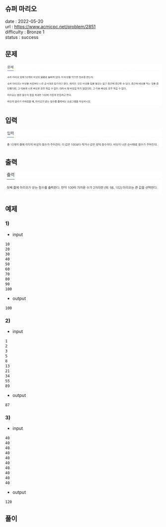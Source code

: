 슈퍼 마리오
---

date : 2022-05-20   
url : https://www.acmicpc.net/problem/2851   
difficulty : Bronze 1   
status : success

문제
---
![img.png](img.png)

입력
---
![img_1.png](img_1.png)

출력
---
![img_2.png](img_2.png)

예제
--

### 1)
- input
```
10
20
30
40
50
60
70
80
90
100
```

- output
```
100
```

### 2)

- input
```
1
2
3
5
8
13
21
34
55
89
```

- output
```
87
```

### 3)

- input
```
40
40
40
40
40
40
40
40
40
40
```

- output
```
120
```

풀이
---

